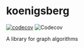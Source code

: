 # koenigsberg

[![codecov](https://codecov.io/gh/mesejo/koenigsberg/graph/badge.svg?token=9DZDRLUG10)](https://codecov.io/gh/mesejo/koenigsberg)
![Codecov](https://img.shields.io/codecov/c/github/mesejo/koenigsberg)


A library for graph algorithms
